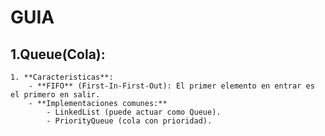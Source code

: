 # GUIA

## 1.Queue(Cola):

    1. **Caracteristicas**:
        - **FIFO** (First-In-First-Out): El primer elemento en entrar es el primero en salir.
        - **Implementaciones comunes:**
            - LinkedList (puede actuar como Queue).
            - PriorityQueue (cola con prioridad).
